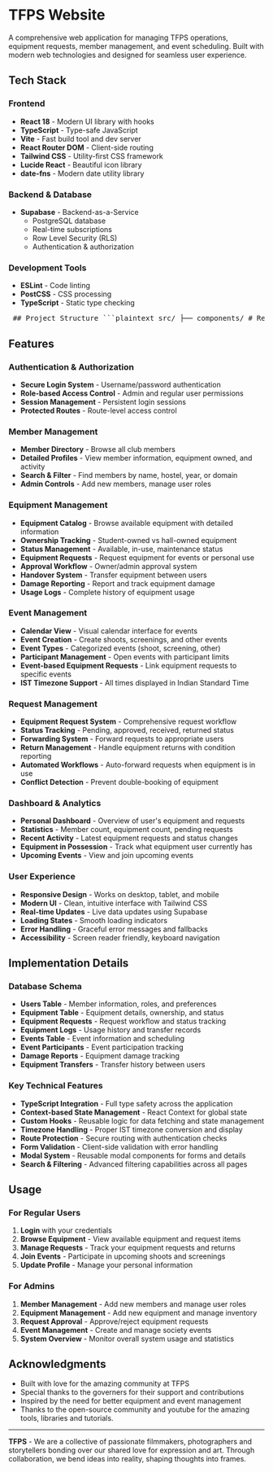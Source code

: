 # TFPS Website
A comprehensive web application for managing TFPS operations, equipment requests, member management, and event scheduling. Built with modern web technologies and designed for seamless user experience.

##  Tech Stack

### Frontend
- **React 18** - Modern UI library with hooks
- **TypeScript** - Type-safe JavaScript
- **Vite** - Fast build tool and dev server
- **React Router DOM** - Client-side routing
- **Tailwind CSS** - Utility-first CSS framework
- **Lucide React** - Beautiful icon library
- **date-fns** - Modern date utility library

### Backend & Database
- **Supabase** - Backend-as-a-Service
  - PostgreSQL database
  - Real-time subscriptions
  - Row Level Security (RLS)
  - Authentication & authorization

### Development Tools
- **ESLint** - Code linting
- **PostCSS** - CSS processing
- **TypeScript** - Static type checking

<pre> ## Project Structure ```plaintext src/ ├── components/ # Reusable UI components │ ├── AddEquipmentForm.tsx │ ├── AddUserForm.tsx │ ├── EquipmentStatusModal.tsx │ ├── EventModal.tsx │ ├── Layout.tsx │ ├── Navbar.tsx │ └── RequestEquipmentModal.tsx ├── contexts/ # React Context providers │ ├── AuthContext.tsx │ └── SupabaseContext.tsx ├── pages/ # Main application pages │ ├── AdminPage.tsx │ ├── CalendarPage.tsx │ ├── DashboardPage.tsx │ ├── EquipmentDetailPage.tsx │ ├── EquipmentPage.tsx │ ├── HomePage.tsx │ ├── LoginPage.tsx │ ├── MemberDetailPage.tsx │ ├── MembersPage.tsx │ ├── ProfilePage.tsx │ └── RequestsPage.tsx ├── types/ # TypeScript type definitions │ └── index.ts ├── utils/ # Utility functions │ ├── supabase.ts │ └── timezone.ts ├── App.tsx # Main application component ├── main.tsx # Application entry point └── index.css # Global styles public/ ├── camera-icon.svg # Custom SVG icon └── index.html # HTML template ``` </pre>

## Features

### Authentication & Authorization
- **Secure Login System** - Username/password authentication
- **Role-based Access Control** - Admin and regular user permissions
- **Session Management** - Persistent login sessions
- **Protected Routes** - Route-level access control

### Member Management
- **Member Directory** - Browse all club members
- **Detailed Profiles** - View member information, equipment owned, and activity
- **Search & Filter** - Find members by name, hostel, year, or domain
- **Admin Controls** - Add new members, manage user roles

### Equipment Management
- **Equipment Catalog** - Browse available equipment with detailed information
- **Ownership Tracking** - Student-owned vs hall-owned equipment
- **Status Management** - Available, in-use, maintenance status
- **Equipment Requests** - Request equipment for events or personal use
- **Approval Workflow** - Owner/admin approval system
- **Handover System** - Transfer equipment between users
- **Damage Reporting** - Report and track equipment damage
- **Usage Logs** - Complete history of equipment usage

### Event Management
- **Calendar View** - Visual calendar interface for events
- **Event Creation** - Create shoots, screenings, and other events
- **Event Types** - Categorized events (shoot, screening, other)
- **Participant Management** - Open events with participant limits
- **Event-based Equipment Requests** - Link equipment requests to specific events
- **IST Timezone Support** - All times displayed in Indian Standard Time

### Request Management
- **Equipment Request System** - Comprehensive request workflow
- **Status Tracking** - Pending, approved, received, returned status
- **Forwarding System** - Forward requests to appropriate users
- **Return Management** - Handle equipment returns with condition reporting
- **Automated Workflows** - Auto-forward requests when equipment is in use
- **Conflict Detection** - Prevent double-booking of equipment

### Dashboard & Analytics
- **Personal Dashboard** - Overview of user's equipment and requests
- **Statistics** - Member count, equipment count, pending requests
- **Recent Activity** - Latest equipment requests and status changes
- **Equipment in Possession** - Track what equipment user currently has
- **Upcoming Events** - View and join upcoming events

### User Experience
- **Responsive Design** - Works on desktop, tablet, and mobile
- **Modern UI** - Clean, intuitive interface with Tailwind CSS
- **Real-time Updates** - Live data updates using Supabase
- **Loading States** - Smooth loading indicators
- **Error Handling** - Graceful error messages and fallbacks
- **Accessibility** - Screen reader friendly, keyboard navigation

## Implementation Details

### Database Schema
- **Users Table** - Member information, roles, and preferences
- **Equipment Table** - Equipment details, ownership, and status
- **Equipment Requests** - Request workflow and status tracking
- **Equipment Logs** - Usage history and transfer records
- **Events Table** - Event information and scheduling
- **Event Participants** - Event participation tracking
- **Damage Reports** - Equipment damage tracking
- **Equipment Transfers** - Transfer history between users

### Key Technical Features
- **TypeScript Integration** - Full type safety across the application
- **Context-based State Management** - React Context for global state
- **Custom Hooks** - Reusable logic for data fetching and state management
- **Timezone Handling** - Proper IST timezone conversion and display
- **Route Protection** - Secure routing with authentication checks
- **Form Validation** - Client-side validation with error handling
- **Modal System** - Reusable modal components for forms and details
- **Search & Filtering** - Advanced filtering capabilities across all pages


## Usage

### For Regular Users
1. **Login** with your credentials
2. **Browse Equipment** - View available equipment and request items
3. **Manage Requests** - Track your equipment requests and returns
4. **Join Events** - Participate in upcoming shoots and screenings
5. **Update Profile** - Manage your personal information

### For Admins
1. **Member Management** - Add new members and manage user roles
2. **Equipment Management** - Add new equipment and manage inventory
3. **Request Approval** - Approve/reject equipment requests
4. **Event Management** - Create and manage society events
5. **System Overview** - Monitor overall system usage and statistics

## Acknowledgments

- Built with love for the amazing community at TFPS
- Special thanks to the governers for their support and contributions
- Inspired by the need for better equipment and event management
- Thanks to the open-source community and youtube for the amazing tools, libraries and tutorials.

---

**TFPS** - We are a collective of passionate filmmakers, photographers and storytellers bonding over our shared love for expression and art. Through collaboration, we bend ideas into reality, shaping thoughts into frames.

